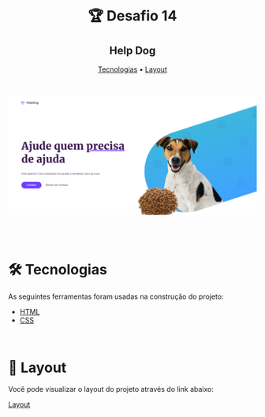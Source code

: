 <h1 align="center"> 🏆 Desafio 14</h1>

<h2 align="center">Help Dog</h2>
<p align="center">
 <a href="#tecnologias">Tecnologias</a> • 
 <a href="#layout">Layout</a> 
</p>
</br>
<p align="center">
  <img alt="Project" src="./.github/tela.png">
</p>

</br>


</br>

<div id="tecnologias">

# 🛠 Tecnologias

As seguintes ferramentas foram usadas na construção do projeto:

- [HTML](https://developer.mozilla.org/pt-BR/docs/Web/HTML)
- [CSS](https://developer.mozilla.org/pt-BR/docs/Web/CSS)


</br>
<div id="layout">

# 🔖 Layout

Você pode visualizar o layout do projeto através do link abaixo:

<a href="https://www.figma.com/file/Yb9IBH56g7T1hdIyZ3BMNO/Desafios---Codel%C3%A2ndia?node-id=32505%3A3">Layout</a>

</div>
